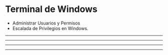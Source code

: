 # Terminal de Windows

* <a href="./Administrar_Usuarios_y_Permisos.html" style="text-decoration:none">Administrar Usuarios y Permisos</a>
* <a href="./escaldaPrivilegiosWindows.html" style="text-decoration:none">Escalada de Privilegios en Windows.</a>

---
---
  
    
<html lang="en">
<head>
  
</head>
<body>

<script src="https://utteranc.es/client.js"
    repo="F1r0x/gestion-comentarios"
    issue-term="pathname"
    theme="github-light"
    crossorigin="anonymous"
    async>
</script>
          
    
  </body>
</html>
  
  
---
---
